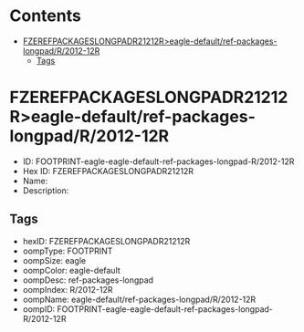 



Contents
========

* [FZEREFPACKAGESLONGPADR21212R>eagle-default/ref-packages-longpad/R/2012-12R](#fzerefpackageslongpadr21212reagle-defaultref-packages-longpadr2012-12r)
	* [Tags](#tags)

# FZEREFPACKAGESLONGPADR21212R>eagle-default/ref-packages-longpad/R/2012-12R

- ID: FOOTPRINT-eagle-eagle-default-ref-packages-longpad-R/2012-12R
- Hex ID: FZEREFPACKAGESLONGPADR21212R
- Name: 
- Description: 

## Tags

- hexID: FZEREFPACKAGESLONGPADR21212R
- oompType: FOOTPRINT
- oompSize: eagle
- oompColor: eagle-default
- oompDesc: ref-packages-longpad
- oompIndex: R/2012-12R
- oompName: eagle-default/ref-packages-longpad/R/2012-12R
- oompID: FOOTPRINT-eagle-eagle-default-ref-packages-longpad-R/2012-12R
